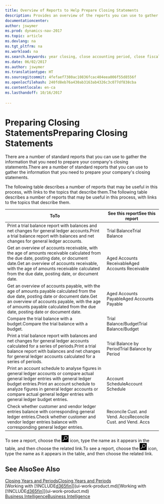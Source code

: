 ```yaml
---
title: Overview of Reports to Help Prepare Closing Statements
description: Provides an overview of the reports you can use to gather information to prepare your company's closing statements when closing the fiscal year.
documentationcenter: 
author: jswymer
ms.prod: dynamics-nav-2017
ms.topic: article
ms.devlang: na
ms.tgt_pltfrm: na
ms.workload: na
ms.search.keywords: year closing, close accounting period, close fiscal year, aging, creditor payments, vendor payments, assets, liabilities, equity, analysis, reporting, financial report, business intelligence, BI, Power Bi, KPI
ms.date: 06/02/2017
ms.author: jswymer
ms.translationtype: HT
ms.sourcegitcommit: 4fefaef7380ac10836fcac404eea006f55d8556f
ms.openlocfilehash: 240fd8eb76a430ab3163ab4326c3c077df838cba
ms.contentlocale: en-ca
ms.lasthandoff: 10/16/2017

---
```

# <a name="preparing-closing-statements"></a><span data-ttu-id="44dd2-103">Preparing Closing Statements</span><span class="sxs-lookup"><span data-stu-id="44dd2-103">Preparing Closing Statements</span></span>
<span data-ttu-id="44dd2-104">There are a number of standard reports that you can use to gather the information that you need to prepare your company's closing statements.</span><span class="sxs-lookup"><span data-stu-id="44dd2-104">There are a number of standard reports that you can use to gather the information that you need to prepare your company's closing statements.</span></span>

<span data-ttu-id="44dd2-105">The following table describes a number of reports that may be useful in this process, with links to the topics that describe them.</span><span class="sxs-lookup"><span data-stu-id="44dd2-105">The following table describes a number of reports that may be useful in this process, with links to the topics that describe them.</span></span>

| <span data-ttu-id="44dd2-106">To</span><span class="sxs-lookup"><span data-stu-id="44dd2-106">To</span></span> | <span data-ttu-id="44dd2-107">See this report</span><span class="sxs-lookup"><span data-stu-id="44dd2-107">See this report</span></span> |
| --- | --- |
| <span data-ttu-id="44dd2-108">Print a trial balance report with balances and net changes for general ledger accounts.</span><span class="sxs-lookup"><span data-stu-id="44dd2-108">Print a trial balance report with balances and net changes for general ledger accounts.</span></span> |<span data-ttu-id="44dd2-109">Trial Balance</span><span class="sxs-lookup"><span data-stu-id="44dd2-109">Trial Balance</span></span> |
| <span data-ttu-id="44dd2-110">Get an overview of accounts receivable, with the age of amounts receivable calculated from the due date, posting date, or document date.</span><span class="sxs-lookup"><span data-stu-id="44dd2-110">Get an overview of accounts receivable, with the age of amounts receivable calculated from the due date, posting date, or document date.</span></span> |<span data-ttu-id="44dd2-111">Aged Accounts Receivable</span><span class="sxs-lookup"><span data-stu-id="44dd2-111">Aged Accounts Receivable</span></span> |
| <span data-ttu-id="44dd2-112">Get an overview of accounts payable, with the age of amounts payable calculated from the due date, posting date or document date.</span><span class="sxs-lookup"><span data-stu-id="44dd2-112">Get an overview of accounts payable, with the age of amounts payable calculated from the due date, posting date or document date.</span></span> |<span data-ttu-id="44dd2-113">Aged Accounts Payable</span><span class="sxs-lookup"><span data-stu-id="44dd2-113">Aged Accounts Payable</span></span> |
| <span data-ttu-id="44dd2-114">Compare the trial balance with a budget.</span><span class="sxs-lookup"><span data-stu-id="44dd2-114">Compare the trial balance with a budget.</span></span> |<span data-ttu-id="44dd2-115">Trial Balance/Budget</span><span class="sxs-lookup"><span data-stu-id="44dd2-115">Trial Balance/Budget</span></span> |
| <span data-ttu-id="44dd2-116">Print a trial balance report with balances and net changes for general ledger accounts calculated for a series of periods.</span><span class="sxs-lookup"><span data-stu-id="44dd2-116">Print a trial balance report with balances and net changes for general ledger accounts calculated for a series of periods.</span></span> |<span data-ttu-id="44dd2-117">Trial Balance by Period</span><span class="sxs-lookup"><span data-stu-id="44dd2-117">Trial Balance by Period</span></span> |
| <span data-ttu-id="44dd2-118">Print an account schedule to analyse figures in general ledger accounts or compare actual general ledger entries with general ledger budget entries.</span><span class="sxs-lookup"><span data-stu-id="44dd2-118">Print an account schedule to analyze figures in general ledger accounts or compare actual general ledger entries with general ledger budget entries.</span></span> |<span data-ttu-id="44dd2-119">Account Schedule</span><span class="sxs-lookup"><span data-stu-id="44dd2-119">Account Schedule</span></span> |
| <span data-ttu-id="44dd2-120">Check whether customer and vendor ledger entries balance with corresponding general ledger entries.</span><span class="sxs-lookup"><span data-stu-id="44dd2-120">Check whether customer and vendor ledger entries balance with corresponding general ledger entries.</span></span> |<span data-ttu-id="44dd2-121">Reconcile Cust. and Vend. Accs</span><span class="sxs-lookup"><span data-stu-id="44dd2-121">Reconcile Cust. and Vend. Accs</span></span> |

<span data-ttu-id="44dd2-122">To see a report, choose the ![Search for Page or Report](media/ui-search/search_small.png "Search for Page or Report icon") icon, type the name as it appears in the table, and then choose the related link.</span><span class="sxs-lookup"><span data-stu-id="44dd2-122">To see a report, choose the ![Search for Page or Report](media/ui-search/search_small.png "Search for Page or Report icon") icon, type the name as it appears in the table, and then choose the related link.</span></span>

## <a name="see-also"></a><span data-ttu-id="44dd2-123">See Also</span><span class="sxs-lookup"><span data-stu-id="44dd2-123">See Also</span></span>
[<span data-ttu-id="44dd2-124">Closing Years and Periods</span><span class="sxs-lookup"><span data-stu-id="44dd2-124">Closing Years and Periods</span></span>](year-close-years-periods.md)  
<span data-ttu-id="44dd2-125">[Working with [!INCLUDE[d365fin](includes/d365fin_md.md)]](ui-work-product.md)</span><span class="sxs-lookup"><span data-stu-id="44dd2-125">[Working with [!INCLUDE[d365fin](includes/d365fin_md.md)]](ui-work-product.md)</span></span>  
[<span data-ttu-id="44dd2-126">Business Intelligence</span><span class="sxs-lookup"><span data-stu-id="44dd2-126">Business Intelligence</span></span>](bi.md)

